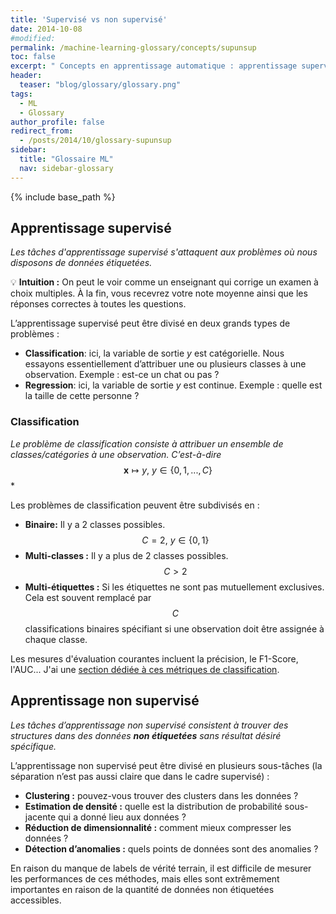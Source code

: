 ```yaml
---
title: 'Supervisé vs non supervisé'
date: 2014-10-08
#modified: 
permalink: /machine-learning-glossary/concepts/supunsup
toc: false
excerpt: " Concepts en apprentissage automatique : apprentissage supervisé vs apprentissage non supervisé."
header: 
  teaser: "blog/glossary/glossary.png"
tags:
  - ML
  - Glossary
author_profile: false
redirect_from: 
  - /posts/2014/10/glossary-supunsup
sidebar:
  title: "Glossaire ML"
  nav: sidebar-glossary
---
```


{% include base_path %}



## **Apprentissage supervisé**

*Les tâches d'apprentissage supervisé s'attaquent aux problèmes où nous disposons de données étiquetées.*

:bulb: <span class='intuition'>**Intuition :** On peut le voir comme un enseignant qui corrige un examen à choix multiples. </span> À la fin, vous recevrez votre note moyenne ainsi que les réponses correctes à toutes les questions. 

L’apprentissage supervisé peut être divisé en deux grands types de problèmes :
* **Classification**: ici, la variable de sortie $y$ est catégorielle. Nous essayons essentiellement d’attribuer une ou plusieurs classes à une observation. Exemple : est-ce un chat ou pas ?
* **Regression**: ici, la variable de sortie $y$ est continue. Exemple : quelle est la taille de cette personne ?

### Classification
*Le problème de classification consiste à attribuer un ensemble de classes/catégories à une observation. C’est-à-dire* $$\mathbf{x} \mapsto y,\ y \in \{0,1,...,C\}$$*

Les problèmes de classification peuvent être subdivisés en :

* **Binaire:** Il y a 2 classes possibles. $$C=2,\ y \in \{0,1\}$$
* **Multi-classes :** Il y a plus de 2 classes possibles. $$C>2$$
* **Multi-étiquettes :** Si les étiquettes ne sont pas mutuellement exclusives. Cela est souvent remplacé par $$C$$ classifications binaires spécifiant si une observation doit être assignée à chaque classe.

Les mesures d'évaluation courantes incluent la précision, le F1-Score, l'AUC... J'ai une [section dédiée à ces métriques de classification](#classification-metrics).

## **Apprentissage non supervisé**

*Les tâches d’apprentissage non supervisé consistent à trouver des structures dans des données **non étiquetées** sans résultat désiré spécifique.*

L’apprentissage non supervisé peut être divisé en plusieurs sous-tâches (la séparation n’est pas aussi claire que dans le cadre supervisé) :
* **Clustering :** pouvez-vous trouver des clusters dans les données ?
* **Estimation de densité :** quelle est la distribution de probabilité sous-jacente qui a donné lieu aux données ?
* **Réduction de dimensionnalité :** comment mieux compresser les données ?
* **Détection d’anomalies :** quels points de données sont des anomalies ?

En raison du manque de labels de vérité terrain, il est difficile de mesurer les performances de ces méthodes, mais elles sont extrêmement importantes en raison de la quantité de données non étiquetées accessibles.
